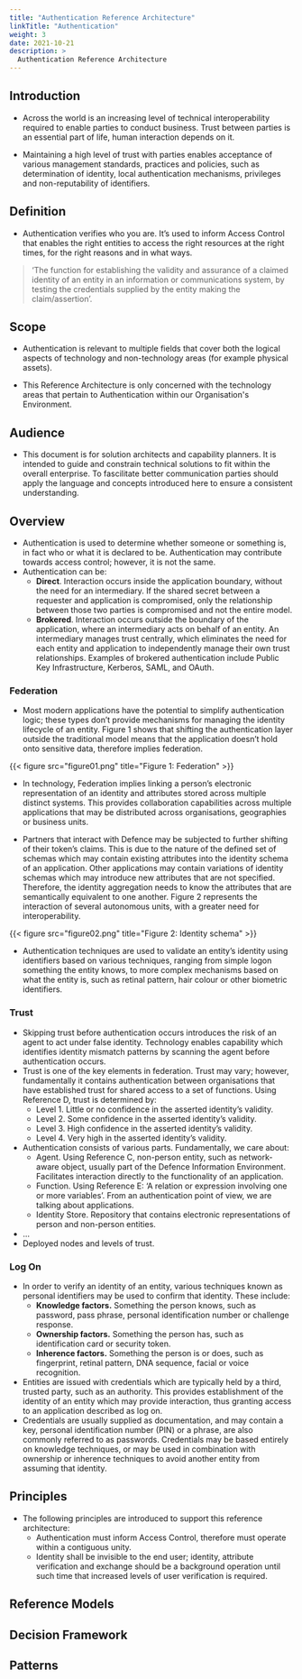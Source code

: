 ```yaml
---
title: "Authentication Reference Architecture"
linkTitle: "Authentication"
weight: 3
date: 2021-10-21
description: >
  Authentication Reference Architecture
---
```


## Introduction

- Across the world is an increasing level of technical interoperability required to enable parties to conduct business. Trust between parties is an essential part of life, human interaction depends on it.

- Maintaining a high level of trust with parties enables acceptance of various management standards, practices and policies, such as determination of identity, local authentication mechanisms, privileges and non-reputability of identifiers.

## Definition

- Authentication verifies who you are. It’s used to inform Access Control that enables the right entities to access the right resources at the right times, for the right reasons and in what ways.

> ‘The function for establishing the validity and assurance of a claimed identity of an entity in an information or communications system, by testing the credentials supplied by the entity making the claim/assertion’.

## Scope

- Authentication is relevant to multiple fields that cover both the logical aspects of technology and non-technology areas (for example physical assets).

- This Reference Architecture is only concerned with the technology areas that pertain to Authentication within our Organisation's Environment.

## Audience

- This document is for solution architects and capability planners. It is intended to guide and constrain technical solutions to fit within the overall enterprise. To fascilitate better communication parties should apply the language and concepts introduced here to ensure a consistent understanding.

## Overview

- Authentication is used to determine whether someone or something is, in fact who or what it is declared to be. Authentication may contribute towards access control; however, it is not the same.
- Authentication can be:
  - **Direct**. Interaction occurs inside the application boundary, without the need for an intermediary. If the shared secret between a requester and application is compromised, only the relationship between those two parties is compromised and not the entire model.
  - **Brokered**. Interaction occurs outside the boundary of the application, where an intermediary acts on behalf of an entity. An intermediary manages trust centrally, which eliminates the need for each entity and application to independently manage their own trust relationships. Examples of brokered authentication include Public Key Infrastructure, Kerberos, SAML, and OAuth.

### Federation

- Most modern applications have the potential to simplify authentication logic; these types don’t provide mechanisms for managing the identity lifecycle of an entity. Figure 1 shows that shifting the authentication layer outside the traditional model means that the application doesn’t hold onto sensitive data, therefore implies federation.

{{< figure src="figure01.png" title="Figure 1: Federation" >}}

- In technology, Federation implies linking a person’s electronic representation of an identity and attributes stored across multiple distinct systems. This provides collaboration capabilities across multiple applications that may be distributed across organisations, geographies or business units.

- Partners that interact with Defence may be subjected to further shifting of their token’s claims. This is due to the nature of the defined set of schemas which may contain existing attributes into the identity schema of an application. Other applications may contain variations of identity schemas which may introduce new attributes that are not specified. Therefore, the identity aggregation needs to know the attributes that are semantically equivalent to one another. Figure 2 represents the interaction of several autonomous units, with a greater need for interoperability.

{{< figure src="figure02.png" title="Figure 2: Identity schema" >}}

- Authentication techniques are used to validate an entity’s identity using identifiers based on various techniques, ranging from simple logon something the entity knows, to more complex mechanisms based on what the entity is, such as retinal pattern, hair colour or other biometric identifiers.

### Trust

- Skipping trust before authentication occurs introduces the risk of an agent to act under false identity. Technology enables capability which identifies identity mismatch patterns by scanning the agent before authentication occurs.
- Trust is one of the key elements in federation. Trust may vary; however, fundamentally it contains authentication between organisations that have established trust for shared access to a set of functions. Using Reference D, trust is determined by:
  - Level 1. Little or no confidence in the asserted identity’s validity.
  - Level 2. Some confidence in the asserted identity’s validity.
  - Level 3. High confidence in the asserted identity’s validity.
  - Level 4. Very high in the asserted identity’s validity.
- Authentication consists of various parts. Fundamentally, we care about:
  - Agent. Using Reference C, non-person entity, such as network-aware object, usually part of the Defence Information Environment. Facilitates interaction directly to the functionality of an application.
  - Function. Using Reference E: ‘A relation or expression involving one or more variables’. From an authentication point of view, we are talking about applications.
  - Identity Store. Repository that contains electronic representations of person and non-person entities.
- …
- Deployed nodes and levels of trust.

### Log On

- In order to verify an identity of an entity, various techniques known as personal identifiers may be used to confirm that identity. These include:
  - **Knowledge factors.** Something the person knows, such as password, pass phrase, personal identification number or challenge response.
  - **Ownership factors.** Something the person has, such as identification card or security token.
  - **Inherence factors.** Something the person is or does, such as fingerprint, retinal pattern, DNA sequence, facial or voice recognition.
- Entities are issued with credentials which are typically held by a third, trusted party, such as an authority. This provides establishment of the identity of an entity which may provide interaction, thus granting access to an application described as log on.
- Credentials are usually supplied as documentation, and may contain a key, personal identification number (PIN) or a phrase, are also commonly referred to as passwords. Credentials may be based entirely on knowledge techniques, or may be used in combination with ownership or inherence techniques to avoid another entity from assuming that identity.

## Principles

- The following principles are introduced to support this reference architecture:
  - Authentication must inform Access Control, therefore must operate within a contiguous unity.
  - Identity shall be invisible to the end user; identity, attribute verification and exchange should be a background operation until such time that increased levels of user verification is required.

## Reference Models

## Decision Framework

## Patterns
